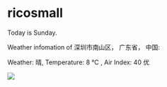 # ricosmall

Today is Sunday.

Weather infomation of 深圳市南山区， 广东省， 中国: 

Weather: 晴, Temperature: 8 ℃ , Air Index: 40 优

<img src="https://github-readme-stats.vercel.app/api?username=ricosmall&show_icons=true" />
